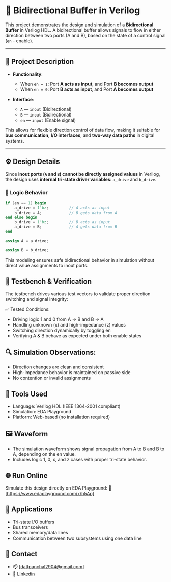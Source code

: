 # 🔄 Bidirectional Buffer in Verilog

This project demonstrates the design and simulation of a **Bidirectional Buffer** in Verilog HDL. A bidirectional buffer allows signals to flow in either direction between two ports (A and B), based on the state of a control signal (`en` - enable).  

---

## 📌 Project Description

- **Functionality**:
  - When `en = 1`: Port **A acts as input**, and Port **B becomes output**
  - When `en = 0`: Port **B acts as input**, and Port **A becomes output**

- **Interface**:
  - `A`  — `inout` (Bidirectional)
  - `B`  — `inout` (Bidirectional)
  - `en` — `input` (Enable signal)

This allows for flexible direction control of data flow, making it suitable for **bus communication**, **I/O interfaces**, and **two-way data paths** in digital systems.

---

## ⚙️ Design Details

Since **inout ports (`A` and `B`) cannot be directly assigned values** in Verilog, the design uses **internal tri-state driver variables**: `a_drive` and `b_drive`.

### 🔁 Logic Behavior

```verilog
if (en == 1) begin
    a_drive = 1'bz;         // A acts as input
    b_drive = A;            // B gets data from A
end else begin
    b_drive = 1'bz;         // B acts as input
    a_drive = B;            // A gets data from B
end

assign A = a_drive;

assign B = b_drive;
```
This modeling ensures safe bidirectional behavior in simulation without direct value assignments to inout ports.

## 🧪 Testbench & Verification
The testbench drives various test vectors to validate proper direction switching and signal integrity:

✅ Tested Conditions:

- Driving logic 1 and 0 from A → B and B → A
- Handling unknown (x) and high-impedance (z) values
- Switching direction dynamically by toggling en
- Verifying A & B behave as expected under both enable states

## 🔍 Simulation Observations:

- Direction changes are clean and consistent
- High-impedance behavior is maintained on passive side
- No contention or invalid assignments

## 🧰 Tools Used

- Language: Verilog HDL (IEEE 1364-2001 compliant)
- Simulation: EDA Playground
- Platform: Web-based (no installation required)

## 🖼️ Waveform
- The simulation waveform shows signal propagation from A to B and B to A, depending on the en value.
- Includes logic 1, 0, x, and z cases with proper tri-state behavior.


## 🌐 Run Online
Simulate this design directly on EDA Playground:
🔗 [https://www.edaplayground.com/x/h5Ap]

## 🧠 Applications

- Tri-state I/O buffers
- Bus transceivers
- Shared memory/data lines
- Communication between two subsystems using one data line

## 👤 Contact

- 📫 [dattpanchal2904@gmail.com]
- 🔗 [Linkedin](https://www.linkedin.com/in/dattpanchal04/)

